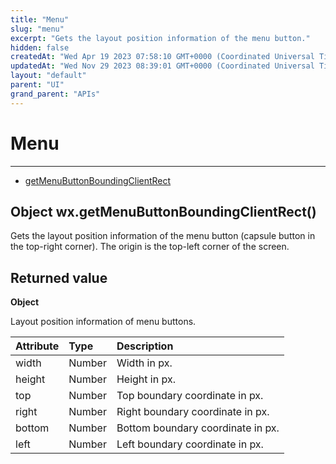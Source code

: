 ```yaml
---
title: "Menu"
slug: "menu"
excerpt: "Gets the layout position information of the menu button."
hidden: false
createdAt: "Wed Apr 19 2023 07:58:10 GMT+0000 (Coordinated Universal Time)"
updatedAt: "Wed Nov 29 2023 08:39:01 GMT+0000 (Coordinated Universal Time)"
layout: "default"
parent: "UI"
grand_parent: "APIs"
---
```

# Menu 
*** 
- [getMenuButtonBoundingClientRect](doc:menu#object-wxgetmenubuttonboundingclientrect)

## Object wx.getMenuButtonBoundingClientRect()

Gets the layout position information of the menu button (capsule button in the top-right corner). The origin is the top-left corner of the screen.

## Returned value

**Object**

Layout position information of menu buttons.

| Attribute | Type   | Description                       |
| :-------- | :----- | :-------------------------------- |
| width     | Number | Width in px.                      |
| height    | Number | Height in px.                     |
| top       | Number | Top boundary coordinate in px.    |
| right     | Number | Right boundary coordinate in px.  |
| bottom    | Number | Bottom boundary coordinate in px. |
| left      | Number | Left boundary coordinate in px.   |
